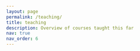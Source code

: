 ```yaml
---
layout: page
permalink: /teaching/
title: teaching
description: Overview of courses taught this far
nav: true
nav_order: 6
---
```

